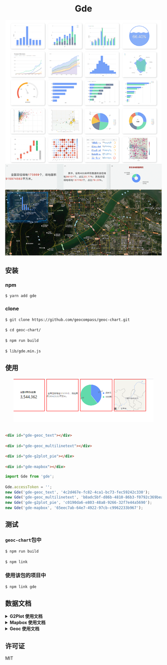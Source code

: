 <h1 align="center">Gde</h1>

<div align="center>

自定义封装Geoc、G2、G2Plot、L7、Mapbox等自定义图表配置

![Version](https://img.shields.io/badge/version-1.0.0-blue.svg?cacheSeconds=2592000)

</div>

<div align="center">
  <img src="https://github.com/geocompass/geoc-chart/blob/main/doc/assets/demo-chart.png" width="800">
</div>


## 安装

### npm

```bash
$ yarn add gde
```

### clone

```bash
$ git clone https://github.com/geocompass/geoc-chart.git

$ cd geoc-chart/

$ npm run build

$ lib/gde.min.js
```


## 使用
<div align="center">
    <img src="https://github.com/geocompass/geoc-chart/blob/main/doc/assets/demo-use.png" width="450" />
</div>

<br/>

```html
<div id="gde-geoc_text"></div>

<div id="gde-geoc_multilinetext"></div>

<div id="gde-g2plot_pie"></div>

<div id="gde-mapbox"></div>
```

```js
import Gde from 'gde';

Gde.accessToken = '';
new Gde('gde-geoc_text', '4c2d467e-fc82-4ca1-bc73-fec59242c330');
new Gde('gde-geoc_multilinetext', 'b8adc5bf-d86b-4810-86b3-f0792c369bea');
new Gde('gde-g2plot_pie', 'c0190da6-e803-48a8-9266-32f7e44a5690');
new Gde('gde-mapbox', '65eec7ab-64e7-4922-97cb-c9962233b967');
```


## 测试

### `geoc-chart`包中

```bash
$ npm run build

$ npm link
```

### 使用该包的项目中

```bash
$ npm link gde
```


## 数据文档

<details>
  <summary><b>G2Plot 使用文档</b></summary>

  [G2Plot](https://g2plot.antv.vision/zh/docs/manual/introduction)
</details>

<details>
  <summary><b>Mapbox 使用文档</b></summary>

  [Mapbox](https://docs.mapbox.com/mapbox-gl-js/api/)
</details>

<details>
  <summary><b>Geoc 使用文档</b></summary>

  [Geoc](https://github.com/geocompass/geoc-chart/blob/main/doc/GEOC.md)
</details>


## 许可证

MIT
